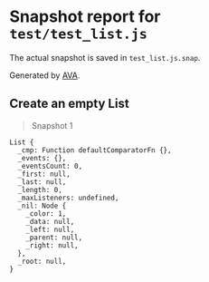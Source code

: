 # Snapshot report for `test/test_list.js`

The actual snapshot is saved in `test_list.js.snap`.

Generated by [AVA](https://ava.li).

## Create an empty List

> Snapshot 1

    List {
      _cmp: Function defaultComparatorFn {},
      _events: {},
      _eventsCount: 0,
      _first: null,
      _last: null,
      _length: 0,
      _maxListeners: undefined,
      _nil: Node {
        _color: 1,
        _data: null,
        _left: null,
        _parent: null,
        _right: null,
      },
      _root: null,
    }
